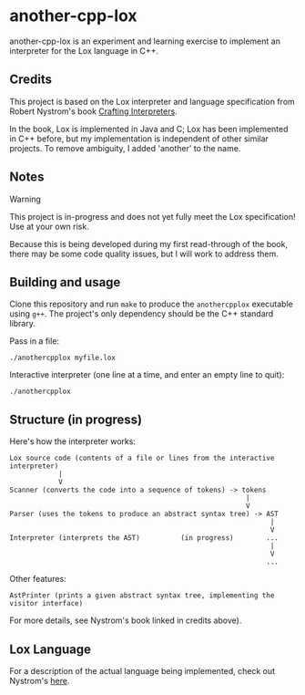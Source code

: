 # another-cpp-lox

another-cpp-lox is an experiment and learning exercise to implement an interpreter for the Lox language in C++.

## Credits

This project is based on the Lox interpreter and language specification from Robert Nystrom's book [Crafting Interpreters](https://craftinginterpreters.com).

In the book, Lox is implemented in Java and C; Lox has been implemented in C++ before, but my implementation is independent of other similar projects. To remove ambiguity, I added 'another' to the name.

## Notes

> [!WARNING]  
> This project is in-progress and does not yet fully meet the Lox specification! Use at your own risk.

Because this is being developed during my first read-through of the book, there may be some code quality issues, but I will work to address them.

## Building and usage

Clone this repository and run `make` to produce the `anothercpplox` executable using `g++`. The project's only dependency should be the C++ standard library.

Pass in a file:
```
./anothercpplox myfile.lox
```

Interactive interpreter (one line at a time, and enter an empty line to quit):
```
./anothercpplox
```

## Structure (in progress)

Here's how the interpreter works:
```
Lox source code (contents of a file or lines from the interactive interpreter)
            |
            V
Scanner (converts the code into a sequence of tokens) -> tokens
                                                          |
                                                          V
Parser (uses the tokens to produce an abstract syntax tree) -> AST
                                                                |
                                                                V
Interpreter (interprets the AST)          (in progress)        ...
                                                                |
                                                                V
                                                               ...
```
Other features:
```
AstPrinter (prints a given abstract syntax tree, implementing the visitor interface)
```
For more details, see Nystrom's book linked in credits above).

## Lox Language

For a description of the actual language being implemented, check out Nystrom's [here](https://craftinginterpreters.com/the-lox-language.html).
